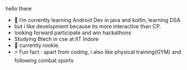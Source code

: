 hello there
- 🌱 I’m currently learning Android Dev in java and kotlin, learning DSA
-  but i like development because its more interactive than CP.
- looking forward participate and win hackathons
- Studying Btech in cse at IIT Indore 
- 💬 currently rookie.
- ⚡ Fun fact : apart from coding, i also like physical training(GYM) and following combat sports 


